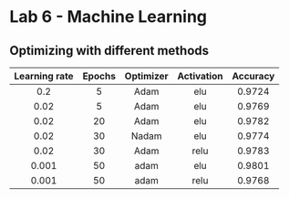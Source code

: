 # Lab 6 - Machine Learning

## Optimizing with different methods

| Learning rate | Epochs | Optimizer | Activation | Accuracy |
| :-----------: | :----: | :-------: | :--------: | :------: |
|      0.2      |   5    |   Adam    |    elu     |  0.9724  |
|     0.02      |   5    |   Adam    |    elu     |  0.9769  |
|     0.02      |   20   |   Adam    |    elu     |  0.9782  |
|     0.02      |   30   |   Nadam   |    elu     |  0.9774  |
|     0.02      |   30   |   Adam    |    relu    |  0.9783  |
|     0.001     |   50   |   adam    |    elu     |  0.9801  |
|     0.001     |   50   |   adam    |    relu    |  0.9768  |